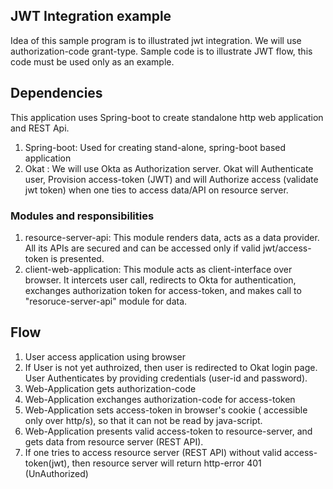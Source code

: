## JWT Integration example
Idea of this sample program is to illustrated jwt integration.
We will use authorization-code grant-type. Sample code is to illustrate JWT flow, this code must be used only as an example. 

## Dependencies
This application uses Spring-boot to create standalone http web application and REST Api.

1. Spring-boot: 	Used for creating stand-alone, spring-boot based application
2. Okat :  We will use Okta as Authorization server. Okat will Authenticate user, Provision access-token (JWT) and will Authorize access (validate jwt token) when one ties to access data/API on resource server.

### Modules and responsibilities
1.	resource-server-api: This module renders data, acts as a data provider. All its APIs are secured and can be accessed only if valid jwt/access-token is presented.
2.	client-web-application: This module acts as client-interface over browser. It intercets user call, redirects to Okta for authentication, exchanges authorization token for access-token, and makes call to "resoruce-server-api" module for data.


## Flow
1) User access application using browser
2) If User is not yet authroized, then user is redirected to Okat login page. User Authenticates by providing credentials (user-id and password).
3) Web-Application gets authorization-code
4) Web-Application exchanges authorization-code  for access-token
5) Web-Application sets access-token in browser's cookie ( accessible only over http/s), so that it can not be read by java-script.
6) Web-Application presents valid access-token to resource-server, and gets data from resource server (REST API).
7) If one tries to access resource server (REST API) without valid access-token(jwt), then resource server will return http-error 401 (UnAuthorized)
